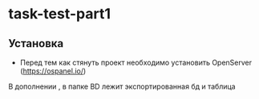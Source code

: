 # task-test-part1

## Установка

* Перед тем как стянуть проект необходимо установить OpenServer (https://ospanel.io/)


В дополнении , в папке BD лежит экспортированная бд и таблица
